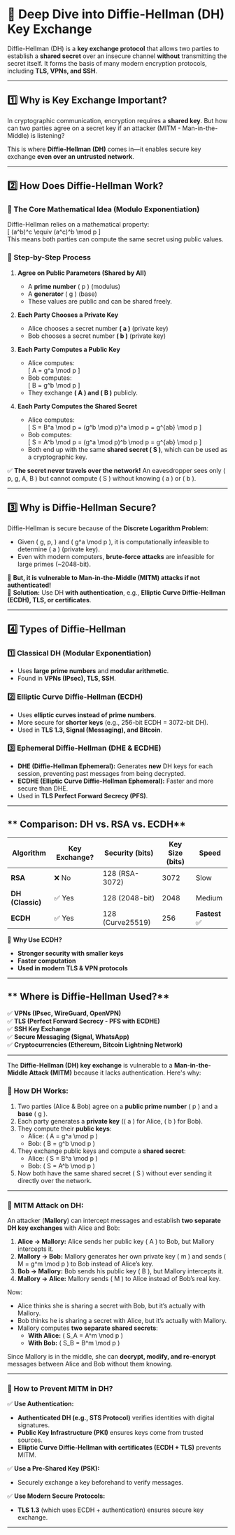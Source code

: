# **🔐 Deep Dive into Diffie-Hellman (DH) Key Exchange**  

Diffie-Hellman (DH) is a **key exchange protocol** that allows two parties to establish a **shared secret** over an insecure channel **without** transmitting the secret itself. It forms the basis of many modern encryption protocols, including **TLS, VPNs, and SSH**.  

---

## **1️⃣ Why is Key Exchange Important?**
In cryptographic communication, encryption requires a **shared key**. But how can two parties agree on a secret key if an attacker (MITM - Man-in-the-Middle) is listening?  

This is where **Diffie-Hellman (DH)** comes in—it enables secure key exchange **even over an untrusted network**.

---

## **2️⃣ How Does Diffie-Hellman Work?**  
### **🔹 The Core Mathematical Idea (Modulo Exponentiation)**  
Diffie-Hellman relies on a mathematical property:  
\[
(a^b)^c \equiv (a^c)^b \mod p
\]  
This means both parties can compute the same secret using public values.  

### **🔹 Step-by-Step Process**
1. **Agree on Public Parameters (Shared by All)**
   - A **prime number** \( p \) (modulus)
   - A **generator** \( g \) (base)  
   - These values are public and can be shared freely.

2. **Each Party Chooses a Private Key**  
   - Alice chooses a secret number **\( a \)** (private key)  
   - Bob chooses a secret number **\( b \)** (private key)  

3. **Each Party Computes a Public Key**  
   - Alice computes:  
     \[
     A = g^a \mod p
     \]  
   - Bob computes:  
     \[
     B = g^b \mod p
     \]  
   - They exchange **\( A \) and \( B \)** publicly.

4. **Each Party Computes the Shared Secret**  
   - Alice computes:  
     \[
     S = B^a \mod p = (g^b \mod p)^a \mod p = g^{ab} \mod p
     \]  
   - Bob computes:  
     \[
     S = A^b \mod p = (g^a \mod p)^b \mod p = g^{ab} \mod p
     \]  
   - Both end up with the same **shared secret \( S \)**, which can be used as a cryptographic key.

✅ **The secret never travels over the network!** An eavesdropper sees only \( p, g, A, B \) but cannot compute \( S \) without knowing \( a \) or \( b \).  

---

## **3️⃣ Why is Diffie-Hellman Secure?**
Diffie-Hellman is secure because of the **Discrete Logarithm Problem**:  

- Given \( g, p, \) and \( g^a \mod p \), it is computationally infeasible to determine \( a \) (private key).  
- Even with modern computers, **brute-force attacks** are infeasible for large primes (~2048-bit).  

🚨 **But, it is vulnerable to Man-in-the-Middle (MITM) attacks if not authenticated!**  
🔹 **Solution:** Use DH **with authentication**, e.g., **Elliptic Curve Diffie-Hellman (ECDH), TLS, or certificates**.

---

## **4️⃣ Types of Diffie-Hellman**
### **1️⃣ Classical DH (Modular Exponentiation)**
- Uses **large prime numbers** and **modular arithmetic**.
- Found in **VPNs (IPsec), TLS, SSH**.

### **2️⃣ Elliptic Curve Diffie-Hellman (ECDH)**
- Uses **elliptic curves instead of prime numbers**.
- More secure for **shorter keys** (e.g., 256-bit ECDH = 3072-bit DH).
- Used in **TLS 1.3, Signal (Messaging), and Bitcoin**.

### **3️⃣ Ephemeral Diffie-Hellman (DHE & ECDHE)**
- **DHE (Diffie-Hellman Ephemeral):** Generates **new** DH keys for each session, preventing past messages from being decrypted.
- **ECDHE (Elliptic Curve Diffie-Hellman Ephemeral):** Faster and more secure than DHE.
- Used in **TLS Perfect Forward Secrecy (PFS)**.

---

## ** Comparison: DH vs. RSA vs. ECDH**
| Algorithm | Key Exchange? | Security (bits) | Key Size (bits) | Speed |
|-----------|--------------|----------------|-----------------|------|
| **RSA** | ❌ No | 128 (RSA-3072) | 3072 | Slow |
| **DH (Classic)** | ✅ Yes | 128 (2048-bit) | 2048 | Medium |
| **ECDH** | ✅ Yes | 128 (Curve25519) | 256 | **Fastest** ✅ |

🔹 **Why Use ECDH?**  
- **Stronger security with smaller keys**  
- **Faster computation**  
- **Used in modern TLS & VPN protocols**  

---

## ** Where is Diffie-Hellman Used?**
✅ **VPNs (IPsec, WireGuard, OpenVPN)**  
✅ **TLS (Perfect Forward Secrecy - PFS with ECDHE)**  
✅ **SSH Key Exchange**  
✅ **Secure Messaging (Signal, WhatsApp)**  
✅ **Cryptocurrencies (Ethereum, Bitcoin Lightning Network)**  

---

The **Diffie-Hellman (DH) key exchange** is vulnerable to a **Man-in-the-Middle Attack (MITM)** because it lacks authentication. Here's why:

### 🔴 **How DH Works:**
1. Two parties (Alice & Bob) agree on a **public prime number** \( p \) and a **base** \( g \).
2. Each party generates a **private key** (\( a \) for Alice, \( b \) for Bob).
3. They compute their **public keys**:
   - Alice: \( A = g^a \mod p \)
   - Bob: \( B = g^b \mod p \)
4. They exchange public keys and compute a **shared secret**:
   - Alice: \( S = B^a \mod p \)
   - Bob: \( S = A^b \mod p \)
5. Now both have the same shared secret \( S \) without ever sending it directly over the network.

---

### 🔴 **MITM Attack on DH:**
An attacker (**Mallory**) can intercept messages and establish **two separate DH key exchanges** with Alice and Bob:
1. **Alice → Mallory:** Alice sends her public key \( A \) to Bob, but Mallory intercepts it.
2. **Mallory → Bob:** Mallory generates her own private key \( m \) and sends \( M = g^m \mod p \) to Bob instead of Alice’s key.
3. **Bob → Mallory:** Bob sends his public key \( B \), but Mallory intercepts it.
4. **Mallory → Alice:** Mallory sends \( M \) to Alice instead of Bob’s real key.

Now:
- Alice thinks she is sharing a secret with Bob, but it’s actually with Mallory.
- Bob thinks he is sharing a secret with Alice, but it’s actually with Mallory.
- Mallory computes **two separate shared secrets**:
  - **With Alice:** \( S_A = A^m \mod p \)
  - **With Bob:** \( S_B = B^m \mod p \)

Since Mallory is in the middle, she can **decrypt, modify, and re-encrypt** messages between Alice and Bob without them knowing.

---

### 🔴 **How to Prevent MITM in DH?**
✅ **Use Authentication:**  
   - **Authenticated DH (e.g., STS Protocol)** verifies identities with digital signatures.  
   - **Public Key Infrastructure (PKI)** ensures keys come from trusted sources.  
   - **Elliptic Curve Diffie-Hellman with certificates (ECDH + TLS)** prevents MITM.  

✅ **Use a Pre-Shared Key (PSK):**  
   - Securely exchange a key beforehand to verify messages.

✅ **Use Modern Secure Protocols:**  
   - **TLS 1.3** (which uses ECDH + authentication) ensures secure key exchange.

---